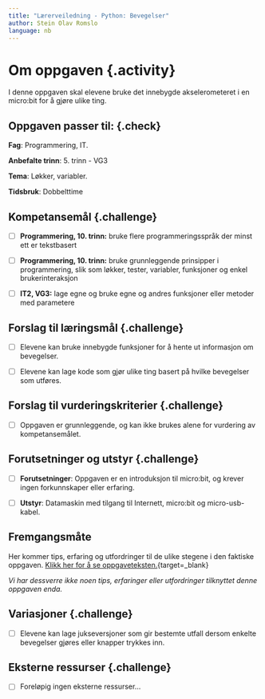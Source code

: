 ```yaml
---
title: "Lærerveiledning - Python: Bevegelser"
author: Stein Olav Romslo
language: nb
---
```



# Om oppgaven {.activity}

I denne oppgaven skal elevene bruke det innebygde akselerometeret i en micro:bit
for å gjøre ulike ting.

## Oppgaven passer til: {.check}

__Fag__: Programmering, IT.

__Anbefalte trinn__: 5. trinn - VG3

__Tema__: Løkker, variabler.

__Tidsbruk__: Dobbelttime

## Kompetansemål {.challenge}

- [ ] __Programmering, 10. trinn:__ bruke flere programmeringsspråk der minst ett
  er tekstbasert

- [ ] __Programmering, 10. trinn:__ bruke grunnleggende prinsipper i
  programmering, slik som løkker, tester, variabler, funksjoner og enkel
  brukerinteraksjon

- [ ] __IT2, VG3:__ lage egne og bruke egne og andres funksjoner eller metoder
  med parametere

## Forslag til læringsmål {.challenge}

- [ ] Elevene kan bruke innebygde funksjoner for å hente ut informasjon om
  bevegelser.

- [ ] Elevene kan lage kode som gjør ulike ting basert på hvilke bevegelser som
  utføres.

## Forslag til vurderingskriterier {.challenge}

- [ ] Oppgaven er grunnleggende, og kan ikke brukes alene for vurdering av
  kompetansemålet.

## Forutsetninger og utstyr {.challenge}

- [ ] __Forutsetninger__: Oppgaven er en introduksjon til micro:bit, og krever
  ingen forkunnskaper eller erfaring.

- [ ] __Utstyr__: Datamaskin med tilgang til Internett, micro:bit og
  micro-usb-kabel.

## Fremgangsmåte

Her kommer tips, erfaring og utfordringer til de ulike stegene i den faktiske
oppgaven. [Klikk her for å se
oppgaveteksten.](../python_gestures/python_gestures_nb.html){target=_blank}

_Vi har dessverre ikke noen tips, erfaringer eller utfordringer tilknyttet denne
oppgaven enda._

## Variasjoner {.challenge}

- [ ] Elevene kan lage jukseversjoner som gir bestemte utfall dersom enkelte
  bevegelser gjøres eller knapper trykkes inn.

## Eksterne ressurser {.challenge}

- [ ] Foreløpig ingen eksterne ressurser...
